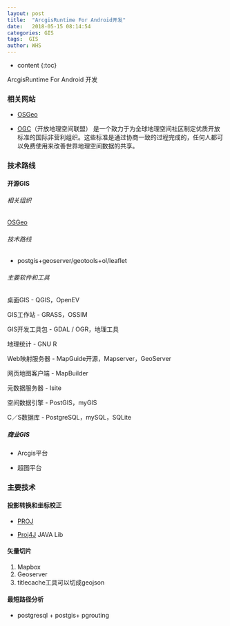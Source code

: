 ```yaml
---
layout: post
title:  "ArcgisRuntime For Android开发"
date:   2018-05-15 08:14:54
categories: GIS
tags:  GIS
author: WHS
---
```


* content
{:toc}

ArcgisRuntime For Android 开发




### 相关网站

* [OSGeo](http://www.osgeo.org/)

* [OGC](http://www.opengeospatial.org/)（开放地理空间联盟）
是一个致力于为全球地理空间社区制定优质开放标准的国际非营利组织。这些标准是通过协商一致的过程完成的，任何人都可以免费使用来改善世界地理空间数据的共享。



### 技术路线

#### 开源GIS

###### 相关组织

[OSGeo](https://github.com/OSGeo)

###### 技术路线
*  postgis+geoserver/geotools+ol/leaflet

###### 主要软件和工具

桌面GIS - QGIS，OpenEV

GIS工作站 - GRASS，OSSIM

GIS开发工具包 - GDAL / OGR，地理工具

地理统计 - GNU R

Web映射服务器 - MapGuide开源，Mapserver，GeoServer

网页地图客户端 - MapBuilder

元数据服务器 - Isite

空间数据引擎 - PostGIS，myGIS

C／S数据库 - PostgreSQL，mySQL，SQLite


	
##### 商业GIS

* Arcgis平台

* 超图平台

### 主要技术

#### 投影转换和坐标校正

* [PROJ](https://github.com/OSGeo/proj.4) 

* [Proj4J](http://trac.osgeo.org/proj4j/) JAVA Lib

#### 矢量切片

  1. Mapbox 
  2. Geoserver 
  3. titlecache工具可以切成geojson


#### 最短路径分析

* postgresql + postgis+ pgrouting




